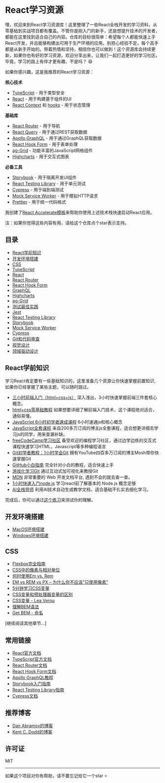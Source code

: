 # React学习资源

嘿，欢迎来到React学习资源库！这里整理了一些React全栈开发的学习资料，从零基础到实战项目都有覆盖。不管你是刚入门的新手，还是想提升技术的开发者，都能在这里找到适合自己的内容。仓库的目标很简单：希望每个人都能快速上手React开发，并且能够构建出可用于生产环境的应用。别担心经验不足，每个高手都是从新手开始的。带着热情和坚持，相信你也可以做到！这个资源库会持续更新，如果你也有好的学习资源，欢迎分享出来，让我们一起打造更好的学习社区。毕竟，学习的路上有伴才更有趣，不是吗？ :smile:

如果你感兴趣，这是我推荐的React学习资源：

**核心技术**

- [TypeScript](https://www.typescriptlang.org/docs/) - 用于类型安全
- [React](https://reactjs.org/) - 用于构建基于组件的UI
- [React Context](https://reactjs.org/docs/context.html) 和 [hooks](https://reactjs.org/docs/hooks-intro.html) - 用于状态管理

**基础库**

- [React Router](https://reactrouter.com/) - 用于导航
- [React Query](https://react-query.tanstack.com/) - 用于通过REST获取数据
- [Apollo GraphQL](https://www.apollographql.com/docs/) - 用于通过GraphQL获取数据
- [React Hook Form](https://react-hook-form.com/get-started) - 用于表单处理
- [ag-Grid](https://www.ag-grid.com) - 功能丰富的JavaScript网格组件
- [Highcharts](https://www.highcharts.com) - 用于交互式图表

**必备工具**

- [Storybook](https://storybook.js.org/) - 用于隔离开发UI组件
- [React Testing Library](https://testing-library.com/) - 用于单元测试
- [Cypress](https://www.cypress.io/) - 用于端到端测试
- [Mock Service Worker](https://mswjs.io/) - 用于模拟HTTP请求
- [Prettier](https://prettier.io/) - 用于统一代码格式

我创建了[React Accelerate模板](https://github.com/PublicisSapient/cra-template-accelerate)来帮助你使用上述技术栈快速启动React应用。

注：如果你觉得这些内容有用，请给这个仓库点个star表示支持。

## 目录

- [React学前知识](#React学前知识)
- [开发环境搭建](#开发环境搭建)
- [CSS](#css)
- [TypeScript](#typescript)
- [React](#react)
- [React Router](#react-router)
- [React Hook Form](#react-hook-form)
- [GraphQL](#graphql)
- [Highcharts](#highcharts)
- [ag-Grid](#ag-grid)
- [测试最佳实践](#测试最佳实践)
- [Jest](#jest)
- [React Testing Library](#react-testing-library)
- [Storybook](#storybook)
- [Mock Service Worker](#mock-service-worker)
- [Cypress](#cypress)
- [Git和代码审查](#git和代码审查)
- [视觉设计](#视觉设计)
- [领域驱动设计](#领域驱动设计)

## React学前知识

学习React肯定要有一些基础知识的，这里准备几个资源让你快速掌握前置知识, 如果你已经掌握了某些主题，可以随时跳过。

- [三小时前端入门（html+css+js）](https://www.bilibili.com/video/BV1BT4y1W7Aw) 深入浅出，3小时快速掌握前端三件套核心概念。
- [html+css零基础教程](https://www.bilibili.com/video/BV1p84y1P7Z5) 如果想要详细了解前端入门技术，这个课程绝对适合，通俗易懂。
- [JavaScript 6小时初学者速成课程](https://www.youtube.com/watch?v=LEwi44cWBu8) 6小时速通js和核心概念
- [JavaScript全套课程](https://www.youtube.com/watch?v=lfmg-EJ8gm4) 来自200多万订阅的博主js全套课程，适合想更详细去学习js的同学，用来查漏补缺。
- [freeCodeCamp学习社区](https://www.freecodecamp.org/) 备受欢迎的编程学习社区，通过边学边练的交互式课程快速学习HTML，Javascript等多种编程语言
- [Git初学者教程：1小时学会Git](https://www.youtube.com/watch?v=8JJ101D3knE) 拥有YouTube四百多万订阅的博主Mosh带你快速掌握Git
- [GitHub小白指南](https://github.com/CatOneTwo/GitHub-Tutorial) 完全针对小白的教程，适合快速上手
- [游戏化学习Git](https://learngitbranching.js.org/?locale=zh_CN) 通过互动式加可视化来教授Git
- [MDN](https://developer.mozilla.org/zh-CN/) 非常重要的 Web 开发文档平台, 遇到不会的就去查一查。
- [1小时快速入门node.js](https://www.youtube.com/watch?v=TlB_eWDSMt4) 学习react前了解基本的 Node.js 概念足够
- [AI全栈导师](https://www.studywithgpt.com/zh-cn) 利用AI技术自动生成教学文档，适合基础不扎实去细化学习。

完成后，你可以通过[这个练习](https://github.com/nareshbhatia/react-takeout-exercise)来测试你的理解。

## 开发环境搭建

- [MacOS环境搭建](./docs/dev-machine-setup-macos.md)
- [Windows环境搭建](./docs/dev-machine-setup-windows.md)

## CSS

- [Flexbox完全指南](https://css-tricks.com/snippets/css/a-guide-to-flexbox/)
- [CSS中的像素与相对单位](https://www.24a11y.com/2019/pixels-vs-relative-units-in-css-why-its-still-a-big-deal/)
- [何时使用Em vs. Rem](https://webdesign.tutsplus.com/tutorials/comprehensive-guide-when-to-use-em-vs-rem--cms-23984)
- [EM vs REM vs PX – 为什么你不应该"只使用像素"](https://engageinteractive.co.uk/blog/em-vs-rem-vs-px)
- [5分钟学习CSS变量](https://www.freecodecamp.org/news/learn-css-variables-in-5-minutes-80cf63b4025d/)
- [CSS变量和预处理器变量的区别](https://css-tricks.com/difference-between-types-of-css-variables/)
- [CSS变量 - Lea Verou](https://www.youtube.com/watch?v=2an6-WVPuJU)
- [理解BEM语法](https://csswizardry.com/2013/01/mindbemding-getting-your-head-round-bem-syntax/)
- [Get BEM - 命名](http://getbem.com/naming/)

[继续阅读其他章节...]

## 常用链接

- [React官方文档](https://reactjs.org/docs/getting-started.html)
- [TypeScript官方文档](https://www.typescriptlang.org/docs/)
- [React Router文档](https://reactrouter.com/docs/en/v6)
- [React Hook Form文档](https://react-hook-form.com/get-started)
- [Apollo GraphQL教程](https://odyssey.apollographql.com/)
- [Storybook入门指南](https://storybook.js.org/docs/react/get-started/introduction)
- [React Testing Library指南](https://testing-library.com/docs/)
- [Cypress文档](https://docs.cypress.io/guides/overview/why-cypress)

## 推荐博客

- [Dan Abramov的博客](https://overreacted.io/)
- [Kent C. Dodd的博客](https://kentcdodds.com/)

## 许可证

MIT

---
如果这个项目对你有帮助，请不要忘记给它一个star ⭐
